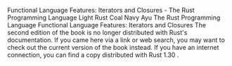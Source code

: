Functional Language Features: Iterators and Closures - The Rust Programming Language
Light
Rust
Coal
Navy
Ayu
The Rust Programming Language
Functional Language Features: Iterators and Closures
The second edition of the book is no longer distributed with Rust's documentation.
If you came here via a link or web search, you may want to check out
the current
version of the book
instead.
If you have an internet connection, you can
find a copy distributed with
Rust
1.30
.